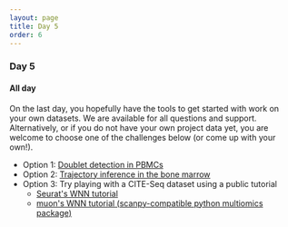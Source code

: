 ```yaml
---
layout: page
title: Day 5
order: 6
---
```


### Day 5

#### All day
On the last day, you hopefully have the tools to get started with work on your own datasets. We are available for all questions and support. Alternatively, or if you do not have your own project data yet, you are welcome to choose one of the challenges below (or come up with your own!).

- Option 1: [Doublet detection in PBMCs](https://buchauer-lab.github.io/charite-sc-data-course/doubletexercise/)
- Option 2: [Trajectory inference in the bone marrow](https://buchauer-lab.github.io/charite-sc-data-course/integrationexercise/)
- Option 3: Try playing with a CITE-Seq dataset using a public tutorial
  - [Seurat's WNN tutorial](https://satijalab.org/seurat/articles/weighted_nearest_neighbor_analysis)
  - [muon's WNN tutorial (scanpy-compatible python multiomics package)](https://muon-tutorials.readthedocs.io/en/latest/cite-seq/2-CITE-seq-PBMC-5k-Weighted-Neighbours.html)


